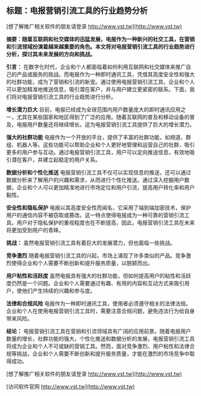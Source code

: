 ## **标题：电报营销引流工具的行业趋势分析**

[想了解推广相关软件的朋友请登录 http://www.vst.tw](http://www.vst.tw)

**摘要：随着互联网和社交媒体的迅猛发展，电报作为一种新兴的社交工具，在营销和引流领域扮演着越来越重要的角色。本文将对电报营销引流工具的行业趋势进行分析，探讨其未来发展的方向和挑战。**

**引言：**
在数字化时代，企业和个人都面临着如何利用互联网和社交媒体来推广自己的产品或服务的挑战。而电报作为一种即时通讯工具，凭借其高度安全性和强大的社群功能，成为了营销和引流的新宠。通过使用电报营销引流工具，企业和个人可以更加精准地推送信息，吸引潜在客户，并与用户建立更紧密的联系。下面，我们将对电报营销引流工具的行业趋势进行分析。

**增长潜力巨大**
目前，电报已经成为全球范围内用户数量庞大的即时通讯应用之一，尤其在某些国家和地区得到了广泛的应用。随着互联网的普及和移动设备的普及，电报用户数量还将继续增长。这为电报营销引流工具提供了巨大的增长潜力。

**强大的社群功能**
电报作为一个开放的平台，提供了丰富的社群功能，如频道、群组、机器人等。这些功能可以帮助企业和个人更好地管理和运营自己的社群，吸引更多的用户参与互动。通过电报营销引流工具，用户可以定向推送信息，有效地吸引潜在客户，并建立起稳定的用户关系。

**数据分析和个性化推送**
电报营销引流工具不仅可以实现信息的推送，还可以通过数据分析来了解用户的兴趣和需求，从而进行个性化推送。通过深入挖掘用户数据，企业和个人可以更加精准地进行市场定位和用户引流，提高用户转化率和用户黏性。

**安全性和隐私保护**
电报以其高度安全性而闻名，它采用了端到端加密技术，保护用户的通信内容不被窃取或篡改。这一特点使得电报成为一种可靠的营销引流工具。用户对于隐私保护的重视程度也在不断提高，因此，电报营销引流工具在未来将更加受到用户的青睐。

**挑战：**
虽然电报营销引流工具有着巨大的发展潜力，但也面临一些挑战。

**竞争激烈**
随着电报营销引流工具的兴起，市场上涌现了许多类似的产品。竞争激烈使得企业和个人需要不断创新和提升服务质量，以脱颖而出。

**用户粘性和活跃度**
虽然电报具有强大的社群功能，但如何提高用户的粘性和活跃度仍然是一个问题。企业和个人需要通过有趣、有用的内容和互动方式来吸引用户，使他们产生持续的兴趣和参与度。

**法律和合规风险**
电报作为一种即时通讯工具，使用者必须遵守相关的法律法规。企业和个人在使用电报营销引流工具时，需要注意合规问题，避免违法行为给自身带来风险。

**结论：**
电报营销引流工具在营销和引流领域具有广阔的应用前景。随着电报用户数量的增长，社群功能的强大，个性化推送和数据分析的发展，电报营销引流工具将成为企业和个人不可或缺的营销工具。然而，面对竞争激烈、用户粘性和法律合规等挑战，企业和个人需要不断创新和提升服务质量，才能在激烈的市场竞争中取得成功。

[想了解推广相关软件的朋友请登录 http://www.vst.tw](http://www.vst.tw)


[访问软件官网 http://www.vst.tw](http://www.vst.tw)
